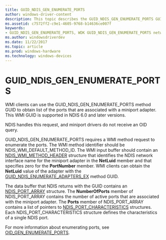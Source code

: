 ```yaml
---
title: GUID_NDIS_GEN_ENUMERATE_PORTS
author: windows-driver-content
description: This topic describes the GUID_NDIS_GEN_ENUMERATE_PORTS GUID for the NDIS WMI interface.
ms.assetid: c7572ff2-c9e1-4605-9768-b14636ce007f
keywords:
- GUID_NDIS_GEN_ENUMERATE_PORTS, WDK GUID_NDIS_GEN_ENUMERATE_PORTS network drivers
ms.author: windowsdriverdev
ms.date: 11/22/2017
ms.topic: article
ms.prod: windows-hardware
ms.technology: windows-devices
---
```


# GUID_NDIS_GEN_ENUMERATE_PORTS

WMI clients can use the GUID_NDIS_GEN_ENUMERATE_PORTS method GUID to obtain list of the ports that are associated with a miniport adapter. This WMI GUID is supported in NDIS 6.0 and later versions.

NDIS handles this request, and miniport drivers do not receive an OID query.

GUID_NDIS_GEN_ENUMERATE_PORTS requires a WMI method request to enumerate the ports. The WMI method identifier should be NDIS_WMI_DEFAULT_METHOD_ID. The WMI input buffer should contain an [NDIS_WMI_METHOD_HEADER](https://msdn.microsoft.com/library/windows/hardware/ff567903) structure that identifies the NDIS network interface name for the miniport adapter in the **NetLuid** member and that specifies zero for the **PortNumber** member. WMI clients can obtain the **NetLuid** value of the adapter with the [GUID_NDIS_ENUMERATE_ADAPTERS_EX](guid-ndis-enumerate-adapters-ex.md) method GUID.

The data buffer that NDIS returns with the GUID contains an [NDIS_PORT_ARRAY](https://msdn.microsoft.com/library/windows/hardware/ff566786) structure. The **NumberOfPorts** member of NDIS_PORT_ARRAY contains the number of active ports that are associated with the miniport adapter. The **Ports** member of NDIS_PORT_ARRAY contains a list of pointers to [NDIS_PORT_CHARACTERISTICS](https://msdn.microsoft.com/library/windows/hardware/ff566791) structures. Each NDIS_PORT_CHARACTERISTICS structure defines the characteristics of a single NDIS port.

For more information about enumerating ports, see [OID_GEN_ENUMERATE_PORTS](oid-gen-enumerate-ports.md).

